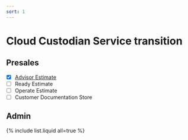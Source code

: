 ```yaml
---
sort: 1
---
```


# Cloud Custodian Service transition

## Presales
- [x] [Advisor Estimate](docs\Presales\Advisor_Estimate.md)
- [ ] Ready Estimate
- [ ] Operate Estimate
- [ ] Customer Documentation Store

## Admin

{% include list.liquid all=true %}
